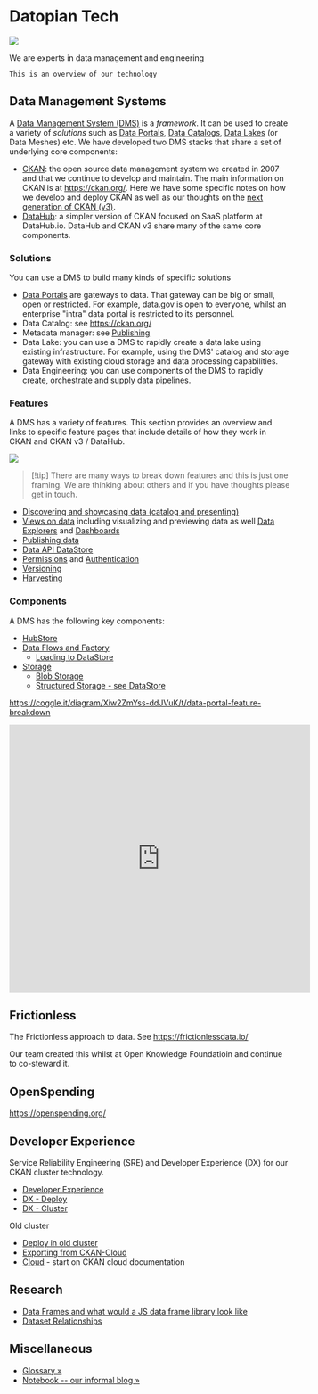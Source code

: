 <div className="hero" style={{textAlign: "center"}}>
  <h1>Datopian Tech</h1>

  <a href="https://datopian.com/">
    <img src="/images/datopian-light-logotype.svg" style={{maxWidth: "250px", display: "block", margin: "3rem auto 1.5rem"}} />
  </a>

  <p className="description" style={{fontSize: "1.6rem", lineHeight: 1.3}}>
    We are experts in data management and engineering

    This is an overview of our technology

  </p>
</div>

## Data Management Systems

A [Data Management System (DMS)][dms] is a _framework_. It can be used to create a variety of _solutions_ such as [Data Portals][], [Data Catalogs][], [Data Lakes][] (or Data Meshes) etc. We have developed two DMS stacks that share a set of underlying core components:

- [CKAN][]: the open source data management system we created in 2007 and that we continue to develop and maintain. The main information on CKAN is at https://ckan.org/. Here we have some specific notes on how we develop and deploy CKAN as well as our thoughts on the [next generation of CKAN (v3)][v3].
- [DataHub][]: a simpler version of CKAN focused on SaaS platform at DataHub.io. DataHub and CKAN v3 share many of the same core components.

[data portals]: ./docs/dms/data-portals
[data lakes]: ./docs/dms/data-lake
[data catalogs]: ./docs/dms/data-portals
[dms]: ./docs/dms/dms
[CKAN]: ./docs/dms/ckan

### Solutions

You can use a DMS to build many kinds of specific solutions

- [Data Portals][portals] are gateways to data. That gateway can be big or small, open or restricted. For example, data.gov is open to everyone, whilst an enterprise "intra" data portal is restricted to its personnel.
- Data Catalog: see https://ckan.org/
- Metadata manager: see [Publishing][]
- Data Lake: you can use a DMS to rapidly create a data lake using existing infrastructure. For example, using the DMS' catalog and storage gateway with existing cloud storage and data processing capabilities.
- Data Engineering: you can use components of the DMS to rapidly create, orchestrate and supply data pipelines.

[dms]: ./docs/dms/dms
[portals]: ./docs/dms/data-portals
[publishing]: ./docs/dms/publish
[datahub]: ./docs/dms/datahub
[ckan]: ./docs/dms/ckan
[v3]: ./docs/dms/ckan-v3

### Features

A DMS has a variety of features. This section provides an overview and links to specific feature pages that include details of how they work in CKAN and CKAN v3 / DataHub.

<img src="https:/./docs.google.com/drawings/d/e/2PACX-1vRdMzNeIAEkjDRGtBfuocy6zDyRg_qDujSkLrTe69U1qlu_1kfTYN0OL_v4IZKKo0eDXRbCzgzQMlFz/pub?w=622&amp;h=635" />

> [!tip] There are many ways to break down features and this is just one framing. We are thinking about others and if you have thoughts please get in touch.

- [Discovering and showcasing data (catalog and presenting)](./docs/dms/frontend)
- [Views on data](./docs/dms/views) including visualizing and previewing data as well [Data Explorers][explorer] and [Dashboards][]
- [Publishing data](./docs/dms/publish)
- [Data API DataStore](./docs/dms/data-api)
- [Permissions](./docs/dms/permissions) and [Authentication](./docs/dms/authentication)
- [Versioning](./docs/dms/versioning)
- [Harvesting](./docs/dms/harvesting)

[dashboards]: ./docs/dms/dashboards
[explorer]: ./docs/dms/data-explorer

### Components

A DMS has the following key components:

- [HubStore](./docs/dms/hubstore)
- [Data Flows and Factory](./docs/dms/flows)
  - [Loading to DataStore](./docs/dms/load)
- [Storage](./docs/dms/storage)
  - [Blob Storage](./docs/dms/blob-storage)
  - [Structured Storage - see DataStore](./docs/dms/data-api)

https://coggle.it/diagram/Xiw2ZmYss-ddJVuK/t/data-portal-feature-breakdown

<iframe width='540' height='480' src='https://embed.coggle.it/diagram/Xiw2ZmYss-ddJVuK/b24d6f959c3718688fed2a5883f47d33f9bcff1478a0f3faf9e36961ac0b862f' frameBorder='0' allowFullScreen></iframe>

## Frictionless

The Frictionless approach to data. See https://frictionlessdata.io/

Our team created this whilst at Open Knowledge Foundatioin and continue to co-steward it.

## OpenSpending

https://openspending.org/

## Developer Experience

Service Reliability Engineering (SRE) and Developer Experience (DX) for our CKAN cluster technology.

- [Developer Experience][dx]
- [DX - Deploy](./docs/dms/dx/deploy)
- [DX - Cluster](./docs/dms/dx/cluster)

Old cluster

- [Deploy in old cluster](./docs/dms/deploy)
- [Exporting from CKAN-Cloud](./docs/dms/migration)
- [Cloud](./docs/dms/cloud) - start on CKAN cloud documentation

## Research

- [Data Frames and what would a JS data frame library look like](./docs/dms/dataframe)
- [Dataset Relationships](./docs/dms/relationships)

## Miscellaneous

- [Glossary &raquo;](./docs/dms/glossary)
- [Notebook -- our informal blog &raquo;](./docs/dms/notebook)

[dx]: ./docs/dms/dx
